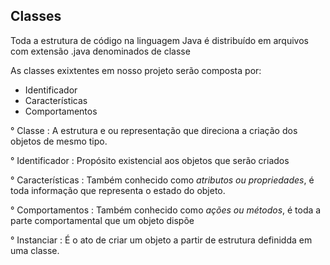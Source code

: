 ## Classes

Toda a estrutura de código na linguagem Java é distribuído em arquivos com extensão .java denominados de classe

As classes exixtentes em nosso projeto serão composta por:

- Identificador
- Características 
- Comportamentos

° Classe : A estrutura e ou representação que direciona a criação dos objetos de mesmo tipo.

° Identificador : Propósito existencial aos objetos que serão criados

° Características : Também conhecido como *atributos ou propriedades*, é toda informação que representa o estado do objeto.

° Comportamentos : Também conhecido como *ações ou métodos*, é toda a parte comportamental que um objeto dispõe

° Instanciar : É o ato de criar um objeto a partir de estrutura definidda em uma classe. 